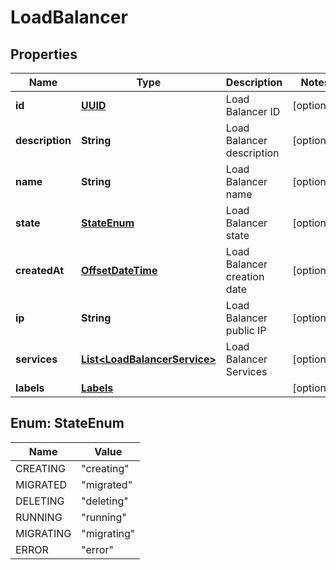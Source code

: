 # LoadBalancer

## Properties
Name | Type | Description | Notes
------------ | ------------- | ------------- | -------------
**id** | [**UUID**](UUID.md) | Load Balancer ID |  [optional]
**description** | **String** | Load Balancer description |  [optional]
**name** | **String** | Load Balancer name |  [optional]
**state** | [**StateEnum**](#StateEnum) | Load Balancer state |  [optional]
**createdAt** | [**OffsetDateTime**](OffsetDateTime.md) | Load Balancer creation date |  [optional]
**ip** | **String** | Load Balancer public IP |  [optional]
**services** | [**List&lt;LoadBalancerService&gt;**](LoadBalancerService.md) | Load Balancer Services |  [optional]
**labels** | [**Labels**](Labels.md) |  |  [optional]

<a name="StateEnum"></a>
## Enum: StateEnum
Name | Value
---- | -----
CREATING | &quot;creating&quot;
MIGRATED | &quot;migrated&quot;
DELETING | &quot;deleting&quot;
RUNNING | &quot;running&quot;
MIGRATING | &quot;migrating&quot;
ERROR | &quot;error&quot;
